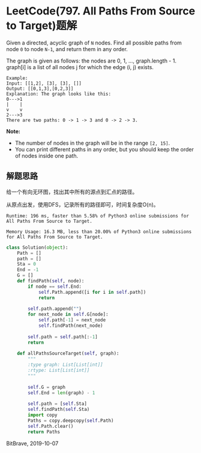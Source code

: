 # LeetCode(797. All Paths From Source to Target)题解

Given a directed, acyclic graph of `N` nodes.  Find all possible paths from node `0` to node `N-1`, and return them in any order.

The graph is given as follows:  the nodes are 0, 1, ..., graph.length - 1.  graph[i] is a list of all nodes j for which the edge (i, j) exists.

```
Example:
Input: [[1,2], [3], [3], []] 
Output: [[0,1,3],[0,2,3]] 
Explanation: The graph looks like this:
0--->1
|    |
v    v
2--->3
There are two paths: 0 -> 1 -> 3 and 0 -> 2 -> 3.
```

**Note:**

- The number of nodes in the graph will be in the range `[2, 15]`.
- You can print different paths in any order, but you should keep the order of nodes inside one path.

## 解题思路

给一个有向无环图，找出其中所有的源点到汇点的路径。

从原点出发，使用DFS，记录所有的路径即可，时间复杂度O(n)。

`Runtime: 196 ms, faster than 5.58% of Python3 online submissions for All Paths From Source to Target.`

`Memory Usage: 16.3 MB, less than 20.00% of Python3 online submissions for All Paths From Source to Target.`

```Python
class Solution(object):
    Path = []
    path = []
    Sta = 0
    End = -1
    G = []
    def findPath(self, node):
        if node == self.End:
            self.Path.append([i for i in self.path])
            return
        
        self.path.append("")
        for next_node in self.G[node]:
            self.path[-1] = next_node
            self.findPath(next_node)
        
        self.path = self.path[:-1]
        return
    
    def allPathsSourceTarget(self, graph):
        """
        :type graph: List[List[int]]
        :rtype: List[List[int]]
        """
        
        self.G = graph
        self.End = len(graph) - 1
      
        self.path = [self.Sta]
        self.findPath(self.Sta)
        import copy
        Paths = copy.deepcopy(self.Path)
        self.Path.clear()
        return Paths
```

BitBrave, 2019-10-07